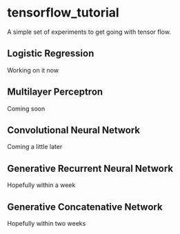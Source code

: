 # tensorflow_tutorial
A simple set of experiments to get going with tensor flow.

## Logistic Regression
Working on it now

## Multilayer Perceptron
Coming soon

## Convolutional Neural Network
Coming a little later

## Generative Recurrent Neural Network
Hopefully within a week

## Generative Concatenative Network
Hopefully within two weeks



